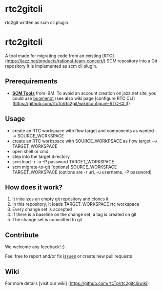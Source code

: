 # rtc2gitcli
rtc2git written as scm cli plugin

# rtc2gitcli
A tool made for migrating code from an existing [RTC] (https://jazz.net/products/rational-team-concert/) SCM repository into a Git repository
It is implemented as scm cli plugin.

## Prerequirements
- **[SCM Tools](https://jazz.net/downloads/rational-team-concert/releases/5.0.1?p=allDownloads)** from IBM. To avoid an account creation on jazz.net site, you could use [bugmenot](http://bugmenot.com/) (see also wiki page [configure RTC CLI] (https://github.com/rtcTo/rtc2git/wiki/configure-RTC-CLI))

## Usage
- create an RTC workspace with flow target and components as wanted --> SOURCE_WORKSPACE
- create an RTC workspace with SOURCE_WORKPSACE as flow target --> TARGET_WORKSPACE
- open shell or cmd
- step into the target directory
- scm load -r <uri> -u <username> -P password TARGET_WORKSPACE
- scm migrate-to-git [options] SOURCE_WORKSPACE TARGET_WORKSPACE (options are -r uri, -u username, -P password)


## How does it work?
1. It initalizes an empty git repository and clones it
2. In this repository, it loads TARGET_WORKSPACE rtc workspace
3. Every change set is accepted
4. If there is a baseline on the change set, a tag is created on git
5. The change set is committed to git


## Contribute
We welcome any feedback! :)

Feel free to report and/or fix [issues](https://github.com/rtcTo/rtc2gitcli/issues) or create new pull requests

## Wiki
For more details [visit our wiki] (https://github.com/rtcTo/rtc2gitcli/wiki)

